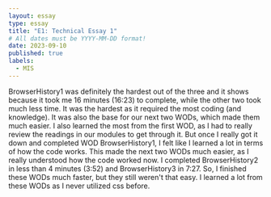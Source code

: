 ```yaml
---
layout: essay
type: essay
title: "E1: Technical Essay 1"
# All dates must be YYYY-MM-DD format!
date: 2023-09-10
published: true
labels:
  - MIS
---
```


BrowserHistory1 was definitely the hardest out of the three and it shows because it took me 16 minutes (16:23) to complete, while the other two took much less time. It was the hardest as it required the most coding (and knowledge). It was also the base for our next two WODs, which made them much easier. I also learned the most from the first WOD, as I had to really review the readings in our modules to get through it. But once I really got it down and completed WOD BrowserHistory1, I felt like I learned a lot in terms of how the code works. This made the next two WODs much easier, as I really understood how the code worked now. I completed BrowserHistory2 in less than 4 minutes (3:52) and BrowserHistory3 in 7:27. So, I finished these WODs much faster, but they still weren't that easy. I learned a lot from these WODs as I never utilized css before.

